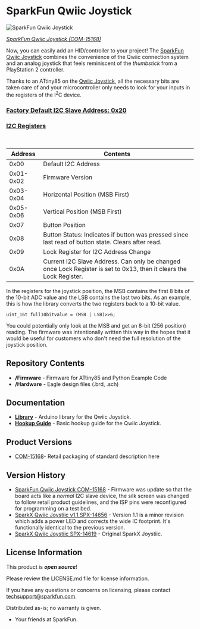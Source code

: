 SparkFun Qwiic Joystick
========================================

![SparkFun Qwiic Joystick](https://cdn.sparkfun.com/assets/parts/1/3/5/5/8/15168-SparkFun_Qwiic_Joystick-01.jpg)

[*SparkFun Qwiic Joystick (COM-15168)*](https://www.sparkfun.com/products/15168)

Now, you can easily add an HID/controller to your project! The [SparkFun Qwiic Joystick](https://www.sparkfun.com/products/15168) combines the convenience of the Qwiic connection system and an analog joystick that feels reminiscent of the _thumbstick_ from a PlayStation 2 controller.

Thanks to an ATtiny85 on the [Qwiic Joystick](https://www.sparkfun.com/products/15168), all the necessary bits are taken care of and your microcontroller only needs to look for your inputs in the registers of the I<sup>2</sup>C device.

<h3 style="text-decoration: underline;">Factory Default I2C Slave Address: 0x20</h3>

<h3 style="text-decoration: underline;">I2C Registers</h3><br/>

| Address | Contents |
| ------- | -------- |
| 0x00 | Default I2C Address |
| 0x01-0x02 | Firmware Version |
| 0x03-0x04 | Horizontal Position (MSB First) |
| 0x05-0x06 | Vertical Position (MSB First) |
| 0x07 | Button Position |
| 0x08 | Button Status: Indicates if button was pressed since last read of button state. Clears after read. |
| 0x09 | Lock Register for I2C Address Change |
| 0x0A | Current I2C Slave Address. Can only be changed once Lock Register is set to 0x13, then it clears the Lock Register. |

In the registers for the joystick position, the MSB contains the first 8 bits of the 10-bit ADC value and the LSB contains the last two bits. As an example, this is how the library converts the two registers back to a 10-bit value.

`uint_16t full10bitvalue = (MSB | LSB)>>6;`

You could potentially only look at the MSB and get an 8-bit (256 position) reading. The firmware was intentionally written this way in the hopes that it would be useful for customers who don't need the full resolution of the joystick position.

Repository Contents
-------------------

* **/Firmware** - Firmware for ATtiny85 and Python Example Code 
* **/Hardware** - Eagle design files (.brd, .sch)

Documentation
--------------
* **[Library](https://github.com/sparkfun/SparkFun_Qwiic_Joystick_Arduino_Library)** - Arduino library for the Qwiic Joystick.
* **[Hookup Guide](https://learn.sparkfun.com/tutorials/qwiic-joystick-hookup-guide)** - Basic hookup guide for the Qwiic Joystick.

Product Versions
----------------
* [COM-15168](https://www.sparkfun.com/products/15168)- Retail packaging of standard description here

Version History
---------------
* [SparkFun Qwiic Joystick COM-15168](https://www.sparkfun.com/products/15168) - Firmware was update so that the board acts like a *normal* I2C slave device, the silk screen was changed to follow retail product guidelines, and the ISP pins were reconfigured for programming on a test bed.
* [SparkX Qwiic Joystiic v1.1 SPX-14656](https://www.sparkfun.com/products/14656) - Version 1.1 is a minor revision which adds a power LED and corrects the wide IC footprint. It's functionally identical to the previous version.
* [SparkX Qwiic Joystiic SPX-14619](https://www.sparkfun.com/products/retired/14619) - Original SparkX Joystiic.

License Information
-------------------

This product is _**open source**_! 

Please review the LICENSE.md file for license information. 

If you have any questions or concerns on licensing, please contact techsupport@sparkfun.com.

Distributed as-is; no warranty is given.

- Your friends at SparkFun.
